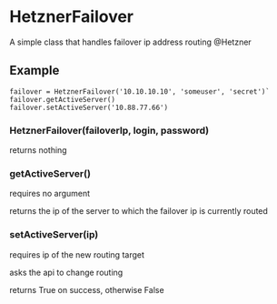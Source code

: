 # HetznerFailover
A simple class that handles failover ip address routing @Hetzner

## Example
```
failover = HetznerFailover('10.10.10.10', 'someuser', 'secret')`
failover.getActiveServer()
failover.setActiveServer('10.88.77.66')
```

### HetznerFailover(failoverIp, login, password)
returns nothing

### getActiveServer()
requires no argument

returns the ip of the server to which the failover ip is currently routed

### setActiveServer(ip)
requires ip of the new routing target

asks the api to change routing

returns True on success, otherwise False
